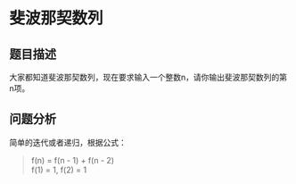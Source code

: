 # 斐波那契数列
## 题目描述
大家都知道斐波那契数列，现在要求输入一个整数n，请你输出斐波那契数列的第n项。

## 问题分析
简单的迭代或者递归，根据公式：
> f(n) = f(n - 1) + f(n - 2)  
> f(1) = 1, f(2) = 1